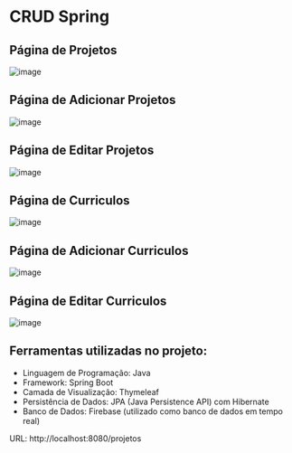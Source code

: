 # CRUD Spring
## Página de Projetos
![image](https://github.com/nandinhaaa/crud-manager_projects/assets/91507393/4675f661-4ff8-43b5-b8cf-1e858530b155)

## Página de Adicionar Projetos
![image](https://github.com/nandinhaaa/crud-manager_projects/assets/91507393/f1a070c0-23bd-46c0-b06e-fb4b4a031243)

## Página de Editar Projetos
![image](https://github.com/nandinhaaa/crud-manager_projects/assets/91507393/c160caae-beaf-4b4c-b582-d8dbd24e7f64)

## Página de Curriculos 
![image](https://github.com/nandinhaaa/crud-manager_projects/assets/91507393/0eace0d8-4fbf-42cd-8e43-c4b52592b4cf)

## Página de Adicionar Curriculos
![image](https://github.com/nandinhaaa/crud-manager_projects/assets/91507393/9674e586-e795-48f1-a39a-bea599ffef49)

## Página de Editar Curriculos
![image](https://github.com/nandinhaaa/crud-manager_projects/assets/91507393/147e33d2-2d4b-4880-9e3e-5b085d33372d)

## Ferramentas utilizadas no projeto:

* Linguagem de Programação: Java
* Framework: Spring Boot
* Camada de Visualização: Thymeleaf
* Persistência de Dados: JPA (Java Persistence API) com Hibernate
* Banco de Dados: Firebase (utilizado como banco de dados em tempo real)


URL: http://localhost:8080/projetos
